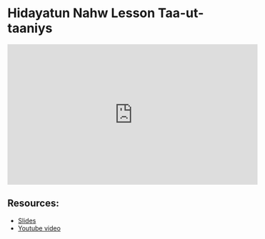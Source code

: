 # Hidayatun Nahw Lesson  Taa-ut-taaniys 
                
<iframe width="560" height="315" src="https://www.youtube-nocookie.com/embed/null?start=0" frameborder="0" allow="accelerometer; autoplay; encrypted-media; gyroscope; picture-in-picture" allowfullscreen="allowfullscreen">
</iframe><BR>

## Resources:
- [Slides](https://github.com/arshare/resources_balagha_pdfs)
- [Youtube video](null)

